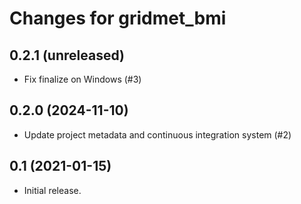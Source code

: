 # Changes for gridmet_bmi

## 0.2.1 (unreleased)

- Fix finalize on Windows (#3)


## 0.2.0 (2024-11-10)

- Update project metadata and continuous integration system (#2)


## 0.1 (2021-01-15)

- Initial release.

